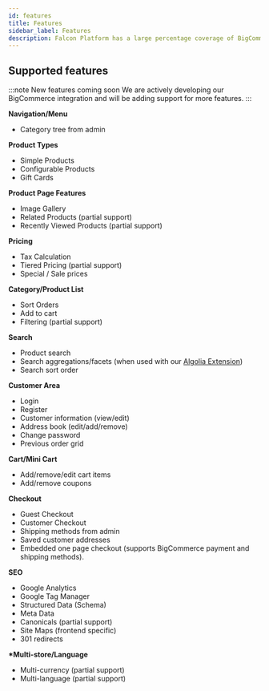 ```yaml
---
id: features
title: Features
sidebar_label: Features
description: Falcon Platform has a large percentage coverage of BigCommerce features.
---
```


## Supported features

:::note New features coming soon
We are actively developing our BigCommerce integration and will be adding support for more features.
:::

**Navigation/Menu**

- Category tree from admin

**Product Types**

- Simple Products
- Configurable Products
- Gift Cards

**Product Page Features**

- Image Gallery
- Related Products (partial support)
- Recently Viewed Products (partial support)

**Pricing**

- Tax Calculation
- Tiered Pricing (partial support)
- Special / Sale prices

**Category/Product List**

- Sort Orders
- Add to cart
- Filtering (partial support)

**Search**

- Product search
- Search aggregations/facets (when used with our [Algolia Extension](/platform/integration/algolia))
- Search sort order

**Customer Area**

- Login
- Register
- Customer information (view/edit)
- Address book (edit/add/remove)
- Change password
- Previous order grid

**Cart/Mini Cart**

- Add/remove/edit cart items
- Add/remove coupons

**Checkout**

- Guest Checkout
- Customer Checkout
- Shipping methods from admin
- Saved customer addresses
- Embedded one page checkout (supports BigCommerce payment and shipping methods).

**SEO**

- Google Analytics
- Google Tag Manager
- Structured Data (Schema)
- Meta Data
- Canonicals (partial support)
- Site Maps (frontend specific)
- 301 redirects

**\*Multi-store/Language**

- Multi-currency (partial support)
- Multi-language (partial support)
